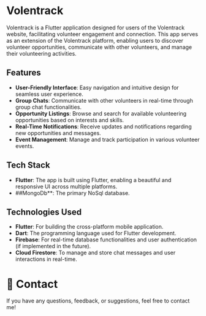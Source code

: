 # Volentrack

Volentrack is a Flutter application designed for users of the Volentrack website, facilitating volunteer engagement and connection. This app serves as an extension of the Volentrack platform, enabling users to discover volunteer opportunities, communicate with other volunteers, and manage their volunteering activities.

## Features

- **User-Friendly Interface**: Easy navigation and intuitive design for seamless user experience.
- **Group Chats**: Communicate with other volunteers in real-time through group chat functionalities.
- **Opportunity Listings**: Browse and search for available volunteering opportunities based on interests and skills.
- **Real-Time Notifications**: Receive updates and notifications regarding new opportunities and messages.
- **Event Management**: Manage and track participation in various volunteer events.

## Tech Stack

- **Flutter**: The app is built using Flutter, enabling a beautiful and responsive UI across multiple platforms.
- ##MongoDb**: The primary NoSql database.

## Technologies Used

- **Flutter**: For building the cross-platform mobile application.
- **Dart**: The programming language used for Flutter development.
- **Firebase**: For real-time database functionalities and user authentication (if implemented in the future).
- **Cloud Firestore**: To manage and store chat messages and user interactions in real-time.

# 📧 **Contact**

If you have any questions, feedback, or suggestions, feel free to contact me!
